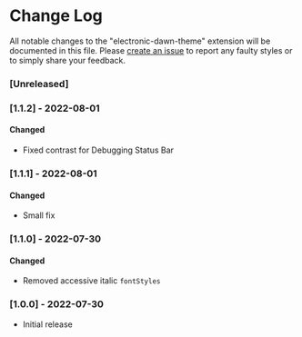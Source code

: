 # Change Log
All notable changes to the "electronic-dawn-theme" extension will be documented in this file. Please [create an issue](https://github.com/GraphicOwls/electronic-dawn-theme/issues) to report any faulty styles or to simply share your feedback.

### [Unreleased]

### [1.1.2] - 2022-08-01
#### Changed
- Fixed contrast for Debugging Status Bar

### [1.1.1] - 2022-08-01
#### Changed
- Small fix

### [1.1.0] - 2022-07-30
#### Changed
- Removed accessive italic `fontStyles`

### [1.0.0] - 2022-07-30
- Initial release
